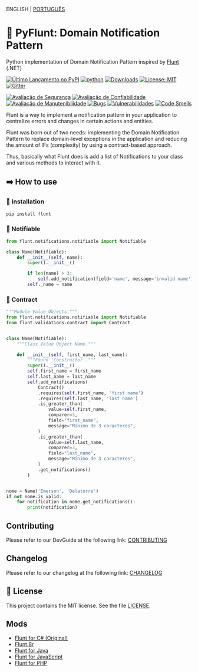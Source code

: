 ENGLISH | [PORTUGUÊS](https://github.com/fazedordecodigo/PyFlunt/blob/main/docs/README.md)

# 🐍 PyFlunt: Domain Notification Pattern

Python implementation of Domain Notification Pattern inspired by [Flunt](https://github.com/andrebaltieri/flunt) (.NET)

[![Último Lançamento no PyPI](https://img.shields.io/pypi/v/flunt.svg)](https://pypi.org/project/flunt/)
[![python](https://img.shields.io/pypi/pyversions/flunt.svg)](https://pypi.org/project/flunt/)
[![Downloads](https://static.pepy.tech/badge/flunt/month)](https://pepy.tech/project/flunt)
[![License: MIT](https://img.shields.io/badge/License-MIT-yellow.svg)](https://opensource.org/licenses/MIT)
[![Gitter](https://img.shields.io/badge/chat-on%20gitter-yellow.svg)](https://matrix.to/#/#pyflunt:gitter.im)


[![Avaliação de Segurança](https://sonarcloud.io/api/project_badges/measure?project=fazedordecodigo_PyFlunt&metric=security_rating)](https://sonarcloud.io/summary/new_code?id=fazedordecodigo_PyFlunt)
[![Avaliação de Confiabilidade](https://sonarcloud.io/api/project_badges/measure?project=fazedordecodigo_PyFlunt&metric=reliability_rating)](https://sonarcloud.io/summary/new_code?id=fazedordecodigo_PyFlunt)
[![Avaliação de Manutenibilidade](https://sonarcloud.io/api/project_badges/measure?project=fazedordecodigo_PyFlunt&metric=sqale_rating)](https://sonarcloud.io/summary/new_code?id=fazedordecodigo_PyFlunt)
[![Bugs](https://sonarcloud.io/api/project_badges/measure?project=fazedordecodigo_PyFlunt&metric=bugs)](https://sonarcloud.io/summary/new_code?id=fazedordecodigo_PyFlunt)
[![Vulnerabilidades](https://sonarcloud.io/api/project_badges/measure?project=fazedordecodigo_PyFlunt&metric=vulnerabilities)](https://sonarcloud.io/summary/new_code?id=fazedordecodigo_PyFlunt)
[![Code Smells](https://sonarcloud.io/api/project_badges/measure?project=fazedordecodigo_PyFlunt&metric=code_smells)](https://sonarcloud.io/summary/new_code?id=fazedordecodigo_PyFlunt)

Flunt is a way to implement a notification pattern in your application to centralize errors and changes in certain actions and entities.

Flunt was born out of two needs: implementing the Domain Notification Pattern to replace domain-level exceptions in the application and reducing the amount of IFs (complexity) by using a contract-based approach.

Thus, basically what Flunt does is add a list of Notifications to your class and various methods to interact with it.

## ➡️ How to use

### 🔧 Installation

````bash
pip install flunt
````

### 🔔 Notifiable

````python
from flunt.notifications.notifiable import Notifiable

class Name(Notifiable):
    def __init__(self, name):
        super().__init__()

        if len(name) > 3:
            self.add_notification(field='name', message='invalid name')
        self._name = name
````

### 📜 Contract
````python
"""Module Value Objects."""
from flunt.notifications.notifiable import Notifiable
from flunt.validations.contract import Contract


class Name(Notifiable):
    """Class Value Object Name."""

    def __init__(self, first_name, last_name):
        """Found 'Constructor'."""
        super().__init__()
        self.first_name = first_name
        self.last_name = last_name
        self.add_notifications(
            Contract()
            .requires(self.first_name, 'first name')
            .requires(self.last_name, 'last name')
            .is_greater_than(
                value=self.first_name,
                comparer=3,
                field="first_name",
                message="Mínimo de 3 caracteres",
            )
            .is_greater_than(
                value=self.last_name,
                comparer=3,
                field="last_name",
                message="Mínimo de 3 caracteres",
            )
            .get_notifications()
        )


nome = Name('Emerson', 'Delatorre')
if not nome.is_valid:
    for notification in nome.get_notifications():
        print(notification)

````
## Contributing

Please refer to our DevGuide at the following link: [CONTRIBUTING](https://github.com/fazedordecodigo/PyFlunt/blob/main/docs/CONTRIBUTING_EN.md)

## Changelog

Please refer to our changelog at the following link: [CHANGELOG](https://github.com/fazedordecodigo/PyFlunt/blob/main/docs/CHANGELOG_EN.md)

## 📄 License

This project contains the MIT license. See the file [LICENSE](https://github.com/fazedordecodigo/PyFlunt/blob/main/docs/LICENSE.md).

## Mods
* [Flunt for C# (Original)](https://github.com/andrebaltieri/Flunt)
* [Flunt.Br](https://github.com/lira92/flunt.br)
* [Flunt for Java](https://github.com/carlosbritojun/jflunt)
* [Flunt for JavaScript](https://github.com/jhonesgoncal/flunt)
* [Flunt for PHP](https://github.com/matheusbloise/flunt-php)
